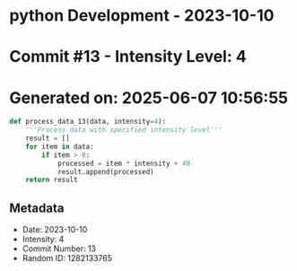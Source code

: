 ﻿# python Development - 2023-10-10
# Commit #13 - Intensity Level: 4
# Generated on: 2025-06-07 10:56:55
```python
def process_data_13(data, intensity=4):
    '''Process data with specified intensity level'''
    result = []
    for item in data:
        if item > 0:
            processed = item * intensity + 49
            result.append(processed)
    return result
```
## Metadata
- Date: 2023-10-10
- Intensity: 4
- Commit Number: 13
- Random ID: 1282133765
